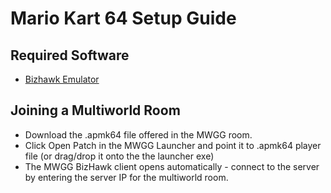 # Mario Kart 64 Setup Guide

## Required Software
* [Bizhawk Emulator](https://github.com/TASEmulators/BizHawk)

## Joining a Multiworld Room
* Download the .apmk64 file offered in the MWGG room.
* Click Open Patch in the MWGG Launcher and point it to .apmk64 player file (or drag/drop it onto the the launcher exe)
* The MWGG BizHawk client opens automatically - connect to the server by entering the server IP for the multiworld room.

